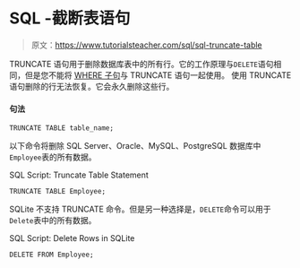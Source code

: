 # SQL -截断表语句

> 原文：<https://www.tutorialsteacher.com/sql/sql-truncate-table>

TRUNCATE 语句用于删除数据库表中的所有行。它的工作原理与`DELETE`语句相同，但是您不能将 [WHERE 子句](/sql/sql-where-clause)与 TRUNCATE 语句一起使用。 使用 TRUNCATE 语句删除的行无法恢复。它会永久删除这些行。

#### 句法

```
TRUNCATE TABLE table_name; 
```

以下命令将删除 SQL Server、Oracle、MySQL、PostgreSQL 数据库中`Employee`表的所有数据。

SQL Script: Truncate Table Statement 

```
TRUNCATE TABLE Employee; 
```

SQLite 不支持 TRUNCATE 命令。但是另一种选择是，`DELETE`命令可以用于`Delete`表中的所有数据。

SQL Script: Delete Rows in SQLite 

```
DELETE FROM Employee; 
```

